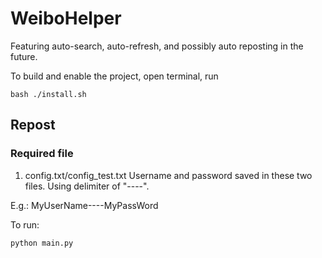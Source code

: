# WeiboHelper
Featuring auto-search, auto-refresh, and possibly auto reposting in the future.

To build and enable the project, open terminal, run
```
bash ./install.sh
```
## Repost
### Required file
1. config.txt/config_test.txt
Username and password saved in these two files. Using delimiter of "----".

E.g.:
MyUserName----MyPassWord

To run:
```
python main.py
```
